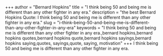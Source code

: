 +++
author = "Bernard Hopkins"
title = "I think being 50 and being me is different than any other fighter in any era."
description = "the best Bernard Hopkins Quote: I think being 50 and being me is different than any other fighter in any era."
slug = "i-think-being-50-and-being-me-is-different-than-any-other-fighter-in-any-era"
keywords = "I think being 50 and being me is different than any other fighter in any era.,bernard hopkins,bernard hopkins quotes,bernard hopkins quote,bernard hopkins sayings,bernard hopkins saying,quotes, sayings,quote, saying, motivation"
+++
I think being 50 and being me is different than any other fighter in any era.
